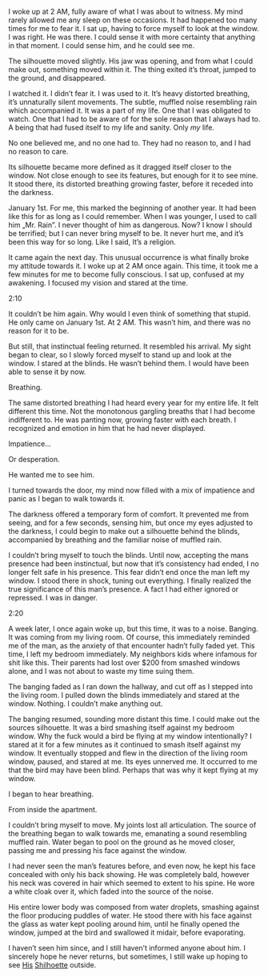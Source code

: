 I woke up at 2 AM, fully aware of what I was about to witness. My mind rarely allowed me any sleep on these occasions. It had happened too many times for me to fear it. I sat up, having to force myself to look at the window. I was right. He was there. I could sense it with more certainty that anything in that moment. I could sense him, and he could see me.

The silhouette moved slightly. His jaw was opening, and from what I could make out, something moved within it. The thing exited it’s throat, jumped to the ground, and disappeared.

I watched it. I didn’t fear it. I was used to it. It’s heavy distorted breathing, it’s unnaturally silent movements. The subtle, muffled noise resembling rain which accompanied it. It was a part of my life. One that I was obligated to watch. One that I had to be aware of for the sole reason that I always had to. A being that had fused itself to my life and sanity. Only *my* life.

No one believed me, and no one had to. They had no reason to, and I had no reason to care.

Its silhouette became more defined as it dragged itself closer to the window. Not close enough to see its features, but enough for it to see mine. It stood there, its distorted breathing growing faster, before it receded into the darkness.

January 1st. For me, this marked the beginning of another year. It had been like this for as long as I could remember. When I was younger, I used to call him „Mr. Rain”. I never thought of him as dangerous. Now? I know I should be terrified; but I can never bring myself to be. It never hurt me, and it’s been this way for so long. Like I said, It’s a religion.

It came again the next day. This unusual occurrence is what finally broke my attitude towards it. I woke up at 2 AM once again. This time, it took me a few minutes for me to become fully conscious. I sat up, confused at my awakening. I focused my vision and stared at the time.

2:10

It couldn’t be him again. Why would I even think of something that stupid. He only came on January 1st. At 2 AM. This wasn’t him, and there was no reason for it to be.

But still, that instinctual feeling returned. It resembled his arrival. My sight began to clear, so I slowly forced myself to stand up and look at the window. I stared at the blinds. He wasn’t behind them. I would have been able to sense it by now.

Breathing.

The same distorted breathing I had heard every year for my entire life. It felt different this time. Not the monotonous gargling breaths that I had become indifferent to. He was panting now, growing faster with each breath. I recognized and emotion in him that he had never displayed.

Impatience…

Or desperation.

He wanted me to see him.

I turned towards the door, my mind now filled with a mix of impatience and panic as I began to walk towards it.

The darkness offered a temporary form of comfort. It prevented me from seeing, and for a few seconds, sensing him, but once my eyes adjusted to the darkness, I could begin to make out a silhouette behind the blinds, accompanied by breathing and the familiar noise of muffled rain.

I couldn’t bring myself to touch the blinds. Until now, accepting the mans presence had been instinctual, but now that it’s consistency had ended, I no longer felt safe in his presence. This fear didn’t end once the man left my window. I stood there in shock, tuning out everything. I finally realized the true significance of this man’s presence. A fact I had either ignored or repressed. I was in danger.

2:20

A week later, I once again woke up, but this time, it was to a noise. Banging. It was coming from my living room. Of course, this immediately reminded me of the man, as the anxiety of that encounter hadn’t fully faded yet. This time, I left my bedroom immediately. My neighbors kids where infamous for shit like this. Their parents had lost over $200 from smashed windows alone, and I was not about to waste my time suing them.

The banging faded as I ran down the hallway, and cut off as I stepped into the living room. I pulled down the blinds immediately and stared at the window. Nothing. I couldn’t make anything out.

The banging resumed, sounding more distant this time. I could make out the sources silhouette. It was a bird smashing itself against my bedroom window. Why the fuck would a bird be flying at my window intentionally? I stared at it for a few minutes as it continued to smash itself against my window. It eventually stopped and flew in the direction of the living room window, paused, and stared at me. Its eyes unnerved me. It occurred to me that the bird may have been blind. Perhaps that was why it kept flying at my window.

I began to hear breathing.

From inside the apartment.

I couldn’t bring myself to move. My joints lost all articulation. The source of the breathing began to walk towards me, emanating a sound resembling muffled rain. Water began to pool on the ground as he moved closer, passing me and pressing his face against the window.

I had never seen the man’s features before, and even now, he kept his face concealed with only his back showing. He was completely bald, however his neck was covered in hair which seemed to extent to his spine. He wore a white cloak over it, which faded into the source of the noise.

His entire lower body was composed from water droplets, smashing against the floor producing puddles of water. He stood there with his face against the glass as water kept pooling around him, until he finally opened the window, jumped at the bird and swallowed it midair, before evaporating.

I haven’t seen him since, and I still haven’t informed anyone about him. I sincerely hope he never returns, but sometimes, I still wake up hoping to see [His](https://www.reddit.com/r/WoodenPikes/)  [Shilhoette](https://www.youtube.com/channel/UCv3coS-_ZBBwFLQPQgQy5jg) outside.